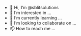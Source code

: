 - 👋 Hi, I’m @sblitsolutions
- 👀 I’m interested in ...
- 🌱 I’m currently learning ...
- 💞️ I’m looking to collaborate on ...
- 📫 How to reach me ...

<!---
sblitsolutions/sblitsolutions is a ✨ special ✨ repository because its `README.md` (this file) appears on your GitHub profile.
You can click the Preview link to take a look at your changes.
--->
